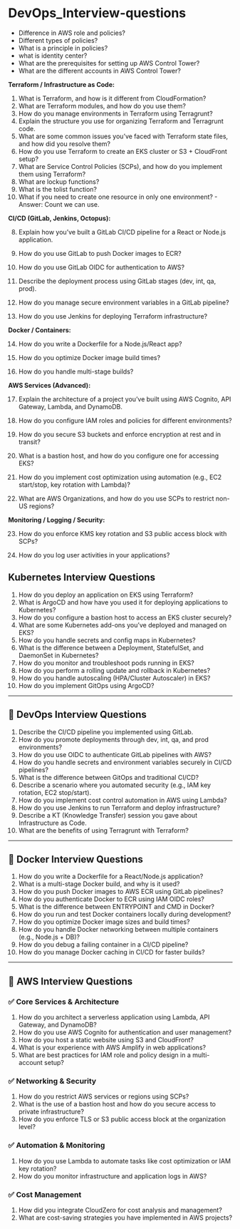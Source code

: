 # DevOps_Interview-questions

- Difference in AWS role and policies?
- Different types of policies?
- What is a principle in policies?
- what is identity center?
- What are the prerequisites for setting up AWS Control Tower?
- What are the different accounts in AWS Control Tower?

**Terraform / Infrastructure as Code:**

1. What is Terraform, and how is it different from CloudFormation?
2. What are Terraform modules, and how do you use them?
3. How do you manage environments in Terraform using Terragrunt?
4. Explain the structure you use for organizing Terraform and Terragrunt code.
5. What are some common issues you’ve faced with Terraform state files, and how did you resolve them?
6. How do you use Terraform to create an EKS cluster or S3 + CloudFront setup?
7. What are Service Control Policies (SCPs), and how do you implement them using Terraform?
8. What are lockup functions?
9. What is the tolist function?
10. What if you need to create one resource in only one environment? - Answer: Count we can use.

**CI/CD (GitLab, Jenkins, Octopus):**

8. Explain how you’ve built a GitLab CI/CD pipeline for a React or Node.js application.

9. How do you use GitLab to push Docker images to ECR?

10. How do you use GitLab OIDC for authentication to AWS?

11. Describe the deployment process using GitLab stages (dev, int, qa, prod).

12. How do you manage secure environment variables in a GitLab pipeline?

13. How do you use Jenkins for deploying Terraform infrastructure?

**Docker / Containers:**

14. How do you write a Dockerfile for a Node.js/React app?

15. How do you optimize Docker image build times?

16. How do you handle multi-stage builds?

**AWS Services (Advanced):**

17. Explain the architecture of a project you’ve built using AWS Cognito, API Gateway, Lambda, and DynamoDB.

18. How do you configure IAM roles and policies for different environments?

19. How do you secure S3 buckets and enforce encryption at rest and in transit?

20. What is a bastion host, and how do you configure one for accessing EKS?

21. How do you implement cost optimization using automation (e.g., EC2 start/stop, key rotation with Lambda)?

22. What are AWS Organizations, and how do you use SCPs to restrict non-US regions?

**Monitoring / Logging / Security:**

23. How do you enforce KMS key rotation and S3 public access block with SCPs?

24. How do you log user activities in your applications?

## **Kubernetes Interview Questions**

1. How do you deploy an application on EKS using Terraform?
2. What is ArgoCD and how have you used it for deploying applications to Kubernetes?
3. How do you configure a bastion host to access an EKS cluster securely?
4. What are some Kubernetes add-ons you’ve deployed and managed on EKS?
5. How do you handle secrets and config maps in Kubernetes?
6. What is the difference between a Deployment, StatefulSet, and DaemonSet in Kubernetes?
7. How do you monitor and troubleshoot pods running in EKS?
8. How do you perform a rolling update and rollback in Kubernetes?
9. How do you handle autoscaling (HPA/Cluster Autoscaler) in EKS?
10. How do you implement GitOps using ArgoCD?

---

## 🔹 **DevOps Interview Questions**

1. Describe the CI/CD pipeline you implemented using GitLab.
2. How do you promote deployments through dev, int, qa, and prod environments?
3. How do you use OIDC to authenticate GitLab pipelines with AWS?
4. How do you handle secrets and environment variables securely in CI/CD pipelines?
5. What is the difference between GitOps and traditional CI/CD?
6. Describe a scenario where you automated security (e.g., IAM key rotation, EC2 stop/start).
7. How do you implement cost control automation in AWS using Lambda?
8. How do you use Jenkins to run Terraform and deploy infrastructure?
9. Describe a KT (Knowledge Transfer) session you gave about Infrastructure as Code.
10. What are the benefits of using Terragrunt with Terraform?

---

## 🔹 **Docker Interview Questions**

1. How do you write a Dockerfile for a React/Node.js application?
2. What is a multi-stage Docker build, and why is it used?
3. How do you push Docker images to AWS ECR using GitLab pipelines?
4. How do you authenticate Docker to ECR using IAM OIDC roles?
5. What is the difference between ENTRYPOINT and CMD in Docker?
6. How do you run and test Docker containers locally during development?
7. How do you optimize Docker image sizes and build times?
8. How do you handle Docker networking between multiple containers (e.g., Node.js + DB)?
9. How do you debug a failing container in a CI/CD pipeline?
10. How do you manage Docker caching in CI/CD for faster builds?

---

## 🔹 **AWS Interview Questions**

### ✅ **Core Services & Architecture**

1. How do you architect a serverless application using Lambda, API Gateway, and DynamoDB?
2. How do you use AWS Cognito for authentication and user management?
3. How do you host a static website using S3 and CloudFront?
4. What is your experience with AWS Amplify in web applications?
5. What are best practices for IAM role and policy design in a multi-account setup?

### ✅ **Networking & Security**

1. How do you restrict AWS services or regions using SCPs?
2. What is the use of a bastion host and how do you secure access to private infrastructure?
3. How do you enforce TLS or S3 public access block at the organization level?

### ✅ **Automation & Monitoring**

1. How do you use Lambda to automate tasks like cost optimization or IAM key rotation?
2. How do you monitor infrastructure and application logs in AWS?

### ✅ **Cost Management**

1. How did you integrate CloudZero for cost analysis and management?
2. What are cost-saving strategies you have implemented in AWS projects?
